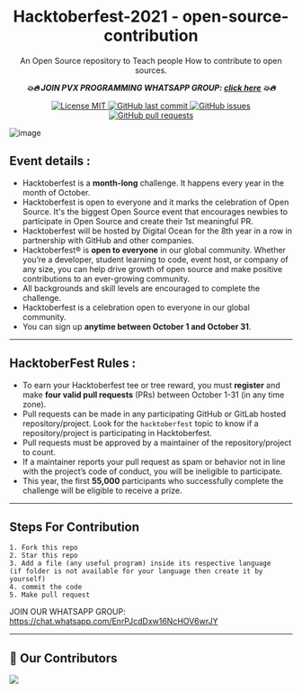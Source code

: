 <h1 align="center">  Hacktoberfest-2021 - open-source-contribution </h1>
<p align="center"> An Open Source repository to Teach people How to contribute to open sources.</p>

___<p align="center"> 💥🔥  JOIN PVX PROGRAMMING WHATSAPP GROUP: [click here](https://chat.whatsapp.com/Fj1lkU49mIe1NoOCdX6BsK) 💥🔥</p>___
<p align="center">
  <a href="#">
        <img src="https://img.shields.io/badge/License-MIT-blue.svg" alt="License MIT">
  </a>
  <a href="https://github.com/Shubhamrawat5/open-source-contribution/commits/main">
        <img alt="GitHub last commit" src="https://img.shields.io/github/last-commit/Shubhamrawat5/open-source-contribution">
  </a>
  <a href="https://github.com/Shubhamrawat5/open-source-contribution/issues">
        <img alt="GitHub issues" src="https://img.shields.io/github/issues/Shubhamrawat5/open-source-contribution?color=red">
  </a>
  <a href="https://github.com/Shubhamrawat5/open-source-contribution/issues">
        <img alt="GitHub pull requests" src="https://img.shields.io/github/issues-pr/Shubhamrawat5/open-source-contribution?color=blueviolet">
  </a>
  
</p>

![image](https://user-images.githubusercontent.com/64991656/135403993-8436cfd2-5314-4c03-8509-d33e51c565b2.png)

## Event details :

- Hacktoberfest is a **month-long** challenge. It happens every year in the month of October.
- Hacktoberfest is open to everyone and it marks the celebration of Open Source. It's the biggest Open Source event that encourages newbies to participate in Open Source and create their 1st meaningful PR.
- Hacktoberfest will be hosted by Digital Ocean for the 8th year in a row in partnership with GitHub and other companies.
- Hacktoberfest® is **open to everyone** in our global community. Whether you’re a developer, student learning to code, event host, or company of any size, you can help drive growth of open source and make positive contributions to an ever-growing community.
- All backgrounds and skill levels are encouraged to complete the challenge.
- Hacktoberfest is a celebration open to everyone in our global community.
- You can sign up **anytime between October 1 and October 31**.

---

## HacktoberFest Rules :

- To earn your Hacktoberfest tee or tree reward, you must **register** and make **four valid pull requests** (PRs) between October 1-31 (in any time zone).
- Pull requests can be made in any participating GitHub or GitLab hosted repository/project. Look for the `hacktoberfest` topic to know if a repository/project is participating in Hacktoberfest.
- Pull requests must be approved by a maintainer of the repository/project to count.
- If a maintainer reports your pull request as spam or behavior not in line with the project’s code of conduct, you will be ineligible to participate.
- This year, the first **55,000** participants who successfully complete the challenge will be eligible to receive a prize.

---

## Steps For Contribution

    1. Fork this repo
    2. Star this repo
    3. Add a file (any useful program) inside its respective language
    (if folder is not available for your language then create it by yourself)
    4. commit the code
    5. Make pull request
    

JOIN OUR WHATSAPP GROUP: https://chat.whatsapp.com/EnrPJcdDxw16NcHOV6wrJY


---

## :handshake: Our Contributors

<a href="https://github.com/Shubhamrawat5/open-source-contribution/graphs/contributors">
  <img src="https://contrib.rocks/image?repo=Shubhamrawat5/open-source-contribution&max=500" />
</a>


